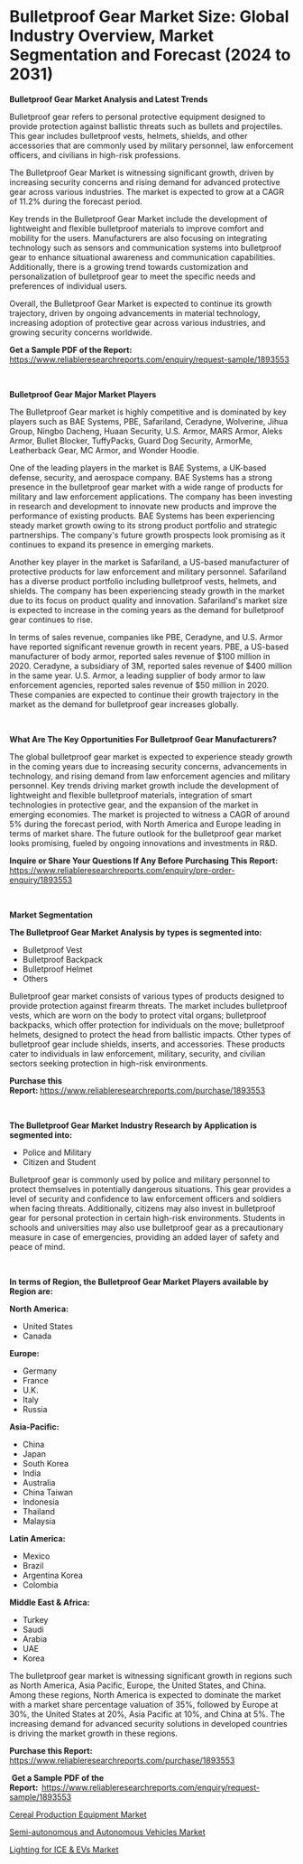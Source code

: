 <p><h1>Bulletproof Gear Market Size: Global Industry Overview, Market Segmentation and Forecast (2024 to 2031)</h1></p><p><strong>Bulletproof Gear Market Analysis and Latest Trends</strong></p>
<p><p>Bulletproof gear refers to personal protective equipment designed to provide protection against ballistic threats such as bullets and projectiles. This gear includes bulletproof vests, helmets, shields, and other accessories that are commonly used by military personnel, law enforcement officers, and civilians in high-risk professions.</p><p>The Bulletproof Gear Market is witnessing significant growth, driven by increasing security concerns and rising demand for advanced protective gear across various industries. The market is expected to grow at a CAGR of 11.2% during the forecast period.</p><p>Key trends in the Bulletproof Gear Market include the development of lightweight and flexible bulletproof materials to improve comfort and mobility for the users. Manufacturers are also focusing on integrating technology such as sensors and communication systems into bulletproof gear to enhance situational awareness and communication capabilities. Additionally, there is a growing trend towards customization and personalization of bulletproof gear to meet the specific needs and preferences of individual users.</p><p>Overall, the Bulletproof Gear Market is expected to continue its growth trajectory, driven by ongoing advancements in material technology, increasing adoption of protective gear across various industries, and growing security concerns worldwide.</p></p>
<p><strong>Get a Sample PDF of the Report:&nbsp;</strong> <a href="https://www.reliableresearchreports.com/enquiry/request-sample/1893553">https://www.reliableresearchreports.com/enquiry/request-sample/1893553</a></p>
<p>&nbsp;</p>
<p><strong>Bulletproof Gear Major Market Players</strong></p>
<p><p>The Bulletproof Gear market is highly competitive and is dominated by key players such as BAE Systems, PBE, Safariland, Ceradyne, Wolverine, Jihua Group, Ningbo Dacheng, Huaan Security, U.S. Armor, MARS Armor, Aleks Armor, Bullet Blocker, TuffyPacks, Guard Dog Security, ArmorMe, Leatherback Gear, MC Armor, and Wonder Hoodie.</p><p>One of the leading players in the market is BAE Systems, a UK-based defense, security, and aerospace company. BAE Systems has a strong presence in the bulletproof gear market with a wide range of products for military and law enforcement applications. The company has been investing in research and development to innovate new products and improve the performance of existing products. BAE Systems has been experiencing steady market growth owing to its strong product portfolio and strategic partnerships. The company's future growth prospects look promising as it continues to expand its presence in emerging markets.</p><p>Another key player in the market is Safariland, a US-based manufacturer of protective products for law enforcement and military personnel. Safariland has a diverse product portfolio including bulletproof vests, helmets, and shields. The company has been experiencing steady growth in the market due to its focus on product quality and innovation. Safariland's market size is expected to increase in the coming years as the demand for bulletproof gear continues to rise.</p><p>In terms of sales revenue, companies like PBE, Ceradyne, and U.S. Armor have reported significant revenue growth in recent years. PBE, a US-based manufacturer of body armor, reported sales revenue of $100 million in 2020. Ceradyne, a subsidiary of 3M, reported sales revenue of $400 million in the same year. U.S. Armor, a leading supplier of body armor to law enforcement agencies, reported sales revenue of $50 million in 2020. These companies are expected to continue their growth trajectory in the market as the demand for bulletproof gear increases globally.</p></p>
<p>&nbsp;</p>
<p><strong>What Are The Key Opportunities For Bulletproof Gear Manufacturers?</strong></p>
<p><p>The global bulletproof gear market is expected to experience steady growth in the coming years due to increasing security concerns, advancements in technology, and rising demand from law enforcement agencies and military personnel. Key trends driving market growth include the development of lightweight and flexible bulletproof materials, integration of smart technologies in protective gear, and the expansion of the market in emerging economies. The market is projected to witness a CAGR of around 5% during the forecast period, with North America and Europe leading in terms of market share. The future outlook for the bulletproof gear market looks promising, fueled by ongoing innovations and investments in R&D.</p></p>
<p><strong>Inquire or Share Your Questions If Any Before Purchasing This Report:</strong> <a href="https://www.reliableresearchreports.com/enquiry/pre-order-enquiry/1893553">https://www.reliableresearchreports.com/enquiry/pre-order-enquiry/1893553</a></p>
<p>&nbsp;</p>
<p><strong>Market Segmentation</strong></p>
<p><strong>The Bulletproof Gear Market Analysis by types is segmented into:</strong></p>
<p><ul><li>Bulletproof Vest</li><li>Bulletproof Backpack</li><li>Bulletproof Helmet</li><li>Others</li></ul></p>
<p><p>Bulletproof gear market consists of various types of products designed to provide protection against firearm threats. The market includes bulletproof vests, which are worn on the body to protect vital organs; bulletproof backpacks, which offer protection for individuals on the move; bulletproof helmets, designed to protect the head from ballistic impacts. Other types of bulletproof gear include shields, inserts, and accessories. These products cater to individuals in law enforcement, military, security, and civilian sectors seeking protection in high-risk environments.</p></p>
<p><strong>Purchase this Report:&nbsp;</strong><a href="https://www.reliableresearchreports.com/purchase/1893553">https://www.reliableresearchreports.com/purchase/1893553</a></p>
<p>&nbsp;</p>
<p><strong>The Bulletproof Gear Market Industry Research by Application is segmented into:</strong></p>
<p><ul><li>Police and Military</li><li>Citizen and Student</li></ul></p>
<p><p>Bulletproof gear is commonly used by police and military personnel to protect themselves in potentially dangerous situations. This gear provides a level of security and confidence to law enforcement officers and soldiers when facing threats. Additionally, citizens may also invest in bulletproof gear for personal protection in certain high-risk environments. Students in schools and universities may also use bulletproof gear as a precautionary measure in case of emergencies, providing an added layer of safety and peace of mind.</p></p>
<p>&nbsp;</p>
<p><strong>In terms of Region, the Bulletproof Gear Market Players available by Region are:</strong></p>
<p>
    <p> <strong> North America: </strong>
        <ul>
            <li>United States</li>
            <li>Canada</li>
        </ul>
        </p> 
    <p> <strong> Europe: </strong>
        <ul>
            <li>Germany</li>
            <li>France</li>
            <li>U.K.</li>
            <li>Italy</li>
            <li>Russia</li>
        </ul>
        </p> 
    <p> <strong> Asia-Pacific: </strong>
        <ul>
            <li>China</li>
            <li>Japan</li>
            <li>South Korea</li>
            <li>India</li>
            <li>Australia</li>
            <li>China Taiwan</li>
            <li>Indonesia</li>
            <li>Thailand</li>
            <li>Malaysia</li>
        </ul>
        </p> 
    <p> <strong> Latin America: </strong>
        <ul>
            <li>Mexico</li>
            <li>Brazil</li>
            <li>Argentina Korea</li>
            <li>Colombia</li>
        </ul>
        </p> 
    <p> <strong> Middle East & Africa: </strong>
        <ul>
            <li>Turkey</li>
            <li>Saudi</li>
            <li>Arabia</li>
            <li>UAE</li>
            <li>Korea</li>
        </ul>
    </p>
    </p>
<p><p>The bulletproof gear market is witnessing significant growth in regions such as North America, Asia Pacific, Europe, the United States, and China. Among these regions, North America is expected to dominate the market with a market share percentage valuation of 35%, followed by Europe at 30%, the United States at 20%, Asia Pacific at 10%, and China at 5%. The increasing demand for advanced security solutions in developed countries is driving the market growth in these regions.</p></p>
<p><strong>Purchase this Report: </strong><a href="https://www.reliableresearchreports.com/purchase/1893553">https://www.reliableresearchreports.com/purchase/1893553</a></p>
<p>&nbsp;<strong>Get a Sample PDF of the Report:&nbsp;&nbsp;</strong><a href="https://www.reliableresearchreports.com/enquiry/request-sample/1893553">https://www.reliableresearchreports.com/enquiry/request-sample/1893553</a></p>
<p><strong></strong></p>
<p><p><a href="https://view.publitas.com/reportprime-1/cereal-production-equipment-market-centers-on-aspects-such-as-market-growth-market-share-market-opportunity-and-projected-forecasts-spanning-from-2024-to-2031/">Cereal Production Equipment Market</a></p><p><a href="https://acidic-farm-354.notion.site/Insights-into-Semi-autonomous-and-Autonomous-Vehicles-Market-Size-Analysing-Market-Share-Trends-a-5ae3f8bb4fca4d5cafb05e991d921acc">Semi-autonomous and Autonomous Vehicles Market</a></p><p><a href="https://glittery-fuchsia-86a.notion.site/Lighting-for-ICE-EVs-Market-Size-2024-2031-Global-Industrial-Analysis-Key-Geographical-Regions--18bd4a8560124d60a5196a7a5dc5b992">Lighting for ICE & EVs Market</a></p></p>